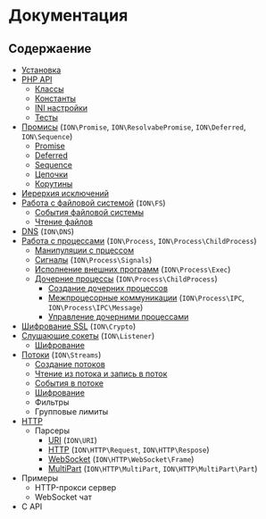 Документация
====

## Содержаение

* [Установка](./install.md)
* [PHP API](./../../stubs/)
    * [Классы](./../../stubs/classes/)
    * [Константы](./../../stubs/constants.php)
    * [INI настройки](./../../stubs/ION.ini)
    * [Тесты](./../../tests/cases/)
* [Промисы](./promisor.md) (`ION\Promise`, `ION\ResolvabePromise`, `ION\Deferred`, `ION\Sequence`)
    * [Promise](./promisor.md#promise)
    * [Deferred](./promisor.md#deferred)
    * [Sequence](./promisor.md#sequence)
    * [Цепочки](./promisor.md#Цепочки)
    * [Корутины](./promisor.md#Корутины)
* [Иерерхия исключений](./exceptions.md)
* [Работа с файловой системой](./fs.md) (`ION\FS`)
    * [События файловой системы](./fs.md#События-файловой-системы)
    * [Чтение файлов](./fs.md#Чтение-файлов)
* [DNS](./dns.md) (`ION\DNS`)
* [Работа с процессами](./process.md) (`ION\Process`, `ION\Process\ChildProcess`)
    * [Манипуляции с прцессом](./process.md#work)
    * [Сигналы](./process.md#signals) (`ION\Process\Signals`)
    * [Исполнение внешних программ](./process.md#Исполнение-внешних-программ) (`ION\Process\Exec`)
    * [Дочерние процессы](./process.md#Дочерние-процессы) (`ION\Process\ChildProcess`)
        * [Создание дочерних процессов](./process.md#Создание-дочерних-процессов)
        * [Межпроцесорные коммуникации](./process.md#Межпроцессное-взаимодействие) (`ION\Process\IPC`, `ION\Process\IPC\Message`)
        * [Управление дочерними процессами](./process.md#childs)
* [Шифрование SSL](./crypto.md) (`ION\Crypto`)
* [Слушающие сокеты](./listener.md) (`ION\Listener`)
    * [Шифрование](./listener.md#Шифрование)
* [Потоки](./streams.md) (`ION\Streams`)
    * [Создание потоков](./streams.md)
    * [Чтение из потока и запись в поток](./streams.md)
    * [События в потоке](./streams.md)
    * [Шифрование](./streams.md)
    * Фильтры
    * Групповые лимиты
* [HTTP](./http.md)
    * Парсеры
        * [URI](./http.md) (`ION\URI`)
        * [HTTP](./http.md) (`ION\HTTP\Request`, `ION\HTTP\Respose`)
        * [WebSocket](./http.md) (`ION\HTTP\WebSocket\Frame`)
        * [MultiPart](./http.md) (`ION\HTTP\MultiPart`, `ION\HTTP\MultiPart\Part`)
* Примеры
    * HTTP-прокси сервер
    * WebSocket чат 
* C API